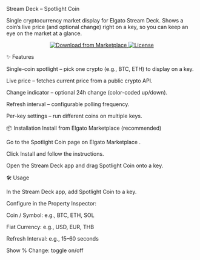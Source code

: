 Stream Deck – Spotlight Coin

Single cryptocurrency market display for Elgato Stream Deck. Shows a coin’s live price (and optional change) right on a key, so you can keep an eye on the market at a glance.

<p align="center"> <a href="https://marketplace.elgato.com/product/spotlight-coin-ff7fd4e6-d329-4356-98fb-7104b3f8fd7c"> <img alt="Download from Marketplace" src="https://img.shields.io/badge/Elgato%20Marketplace-Install%20Now-blue?logo=elgato"> </a> <a href="#"><img alt="License" src="https://img.shields.io/badge/license-MIT-informational"></a> </p>
✨ Features

Single-coin spotlight – pick one crypto (e.g., BTC, ETH) to display on a key.

Live price – fetches current price from a public crypto API.

Change indicator – optional 24h change (color-coded up/down).

Refresh interval – configurable polling frequency.

Per-key settings – run different coins on multiple keys.

📦 Installation
Install from Elgato Marketplace (recommended)

Go to the Spotlight Coin page on Elgato Marketplace
.

Click Install and follow the instructions.

Open the Stream Deck app and drag Spotlight Coin onto a key.

🛠 Usage

In the Stream Deck app, add Spotlight Coin to a key.

Configure in the Property Inspector:

Coin / Symbol: e.g., BTC, ETH, SOL

Fiat Currency: e.g., USD, EUR, THB

Refresh Interval: e.g., 15–60 seconds

Show % Change: toggle on/off
